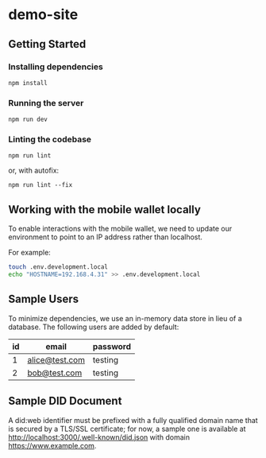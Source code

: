 # demo-site

## Getting Started

### Installing dependencies

```
npm install
```

### Running the server

```
npm run dev
```

### Linting the codebase

```
npm run lint
```

or, with autofix:

```
npm run lint --fix
```

## Working with the mobile wallet locally

To enable interactions with the mobile wallet, we need to update our environment to point to
an IP address rather than localhost.

For example:

```sh
touch .env.development.local
echo "HOSTNAME=192.168.4.31" >> .env.development.local
```

## Sample Users

To minimize dependencies, we use an in-memory data store in lieu of a database.
The following users are added by default:

| id  | email          | password |
| --- | -------------- | -------- |
| 1   | alice@test.com | testing  |
| 2   | bob@test.com   | testing  |

## Sample DID Document

A did:web identifier must be prefixed with a fully qualified domain name that is secured by a TLS/SSL certificate; for now, a sample one is available at [http://localhost:3000/.well-known/did.json](http://localhost:3000/.well-known/did.json) with domain https://www.example.com.
